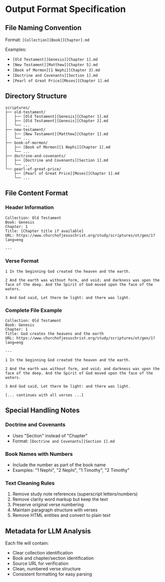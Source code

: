 # Output Format Specification

## File Naming Convention
Format: `[Collection][Book][Chapter].md`

Examples:
- `[Old Testament][Genesis][Chapter 1].md`
- `[New Testament][Matthew][Chapter 5].md`
- `[Book of Mormon][1 Nephi][Chapter 3].md`
- `[Doctrine and Covenants][Section 1].md`
- `[Pearl of Great Price][Moses][Chapter 1].md`

## Directory Structure
```
scriptures/
├── old-testament/
│   ├── [Old Testament][Genesis][Chapter 1].md
│   ├── [Old Testament][Genesis][Chapter 2].md
│   └── ...
├── new-testament/
│   ├── [New Testament][Matthew][Chapter 1].md
│   └── ...
├── book-of-mormon/
│   ├── [Book of Mormon][1 Nephi][Chapter 1].md
│   └── ...
├── doctrine-and-covenants/
│   ├── [Doctrine and Covenants][Section 1].md
│   └── ...
└── pearl-of-great-price/
    ├── [Pearl of Great Price][Moses][Chapter 1].md
    └── ...
```

## File Content Format

### Header Information
```
Collection: Old Testament
Book: Genesis
Chapter: 1
Title: [Chapter title if available]
URL: https://www.churchofjesuschrist.org/study/scriptures/ot/gen/1?lang=eng

---
```

### Verse Format
```
1 In the beginning God created the heaven and the earth.

2 And the earth was without form, and void; and darkness was upon the face of the deep. And the Spirit of God moved upon the face of the waters.

3 And God said, Let there be light: and there was light.
```

### Complete File Example
```
Collection: Old Testament
Book: Genesis
Chapter: 1
Title: God creates the heavens and the earth
URL: https://www.churchofjesuschrist.org/study/scriptures/ot/gen/1?lang=eng

---

1 In the beginning God created the heaven and the earth.

2 And the earth was without form, and void; and darkness was upon the face of the deep. And the Spirit of God moved upon the face of the waters.

3 And God said, Let there be light: and there was light.

[... continues with all verses ...]
```

## Special Handling Notes

### Doctrine and Covenants
- Uses "Section" instead of "Chapter"
- Format: `[Doctrine and Covenants][Section 1].md`

### Book Names with Numbers
- Include the number as part of the book name
- Examples: "1 Nephi", "2 Nephi", "1 Timothy", "2 Timothy"

### Text Cleaning Rules
1. Remove study note references (superscript letters/numbers)
2. Remove clarity word markup but keep the text
3. Preserve original verse numbering
4. Maintain paragraph structure with verses
5. Remove HTML entities and convert to plain text

## Metadata for LLM Analysis
Each file will contain:
- Clear collection identification
- Book and chapter/section identification
- Source URL for verification
- Clean, numbered verse structure
- Consistent formatting for easy parsing